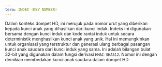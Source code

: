 ```yaml
---
term: INDEX (KEY NUMBER)
---
```


Dalam konteks dompet HD, ini merujuk pada nomor urut yang diberikan kepada kunci anak yang dihasilkan dari kunci induk. Indeks ini digunakan bersama dengan kunci induk dan kode rantai induk untuk secara deterministik menghasilkan kunci anak yang unik. Hal ini memungkinkan untuk organisasi yang terstruktur dan generasi ulang berbagai pasangan kunci anak saudara dari kunci induk yang sama. Ini adalah bilangan bulat 32-bit yang digunakan dalam fungsi derivasi `HMAC-SHA512`. Nomor ini dengan demikian membedakan kunci anak saudara dalam dompet HD.